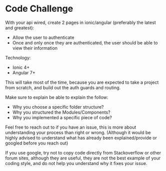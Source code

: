 # Code Challenge
With your api wired, create 2 pages in ionic/angular (preferably the latest and greatest):

* Allow the user to authenticate
* Once and only once they are authenticated, the user should be able to view their information

Technology:
* Ionic 4+
* Angular 7+

This will take most of the time, because you are expected to take a project from scratch, and build out the auth guards and routing.

Make sure to explain be able to explain the follow:

* Why you choose a specific folder structure?
* Why you structured the Modules/Components?
* Why you implemented a specific piece of code?

Feel free to reach out to if you have an issue, this is more about understanding your process than right or wrong. (Although it would be highly advised to understand what has already been explained/provide or googled before you reach out)

If you use google, try not to copy code directly from Stackoverflow or other forum sites, although they are useful, they are not the best example of your coding style, and do not help you understand why it fixes your issue.
